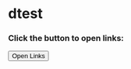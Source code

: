 # dtest <!DOCTYPE html>
<html lang="en">
<head>
    <meta charset="UTF-8">
    <meta name="viewport" content="width=device-width, initial-scale=1.0">
    <title>Open Links</title>
    <script>
        function openLinks() {
            window.open("https://www.shopify.com", "_blank");  // First link
            window.open("https://app.freeprivacypolicy.com", "_blank");  // Second link
        }
    </script>
</head>
<body>
    <h3>Click the button to open links:</h3>
    <button onclick="openLinks()">Open Links</button>
</body>
</html>
